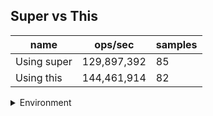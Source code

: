 ## Super vs This

|name|ops/sec|samples|
|-|-|-|
|Using super|129,897,392|85|
|Using this|144,461,914|82|


<details>
<summary>Environment</summary>

* __Machine:__ linux x64 | 4 vCPUs | 15.2GB Mem
* __Run:__ Sat May 04 2024 01:59:55 GMT+0000 (Coordinated Universal Time)
</details>

<!--
{"environment":{"platform":"linux","arch":"x64","cpus":4,"totalMemory":15.245216369628906},"benchmarks":[{"name":"Using super","opsSec":129897392.10032982,"samples":5},{"name":"Using this","opsSec":144461914.26952368,"samples":6}]}-->
